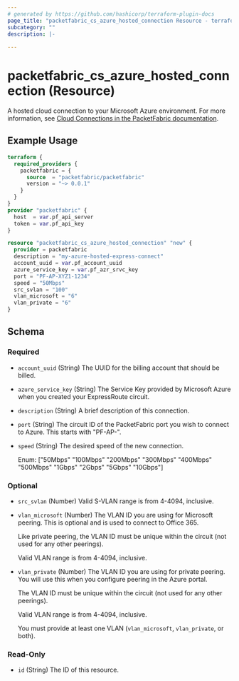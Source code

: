 ```yaml
---
# generated by https://github.com/hashicorp/terraform-plugin-docs
page_title: "packetfabric_cs_azure_hosted_connection Resource - terraform-provider-packetfabric"
subcategory: ""
description: |-
  
---
```


# packetfabric_cs_azure_hosted_connection (Resource)
 
 A hosted cloud connection to your Microsoft Azure environment. For more information, see [Cloud Connections in the PacketFabric documentation](https://docs.packetfabric.com/cloud/).

## Example Usage

```terraform
terraform {
  required_providers {
    packetfabric = {
      source  = "packetfabric/packetfabric"
      version = "~> 0.0.1"
    }
  }
}
provider "packetfabric" {
  host  = var.pf_api_server
  token = var.pf_api_key
}

resource "packetfabric_cs_azure_hosted_connection" "new" {
  provider = packetfabric
  description = "my-azure-hosted-express-connect"
  account_uuid = var.pf_account_uuid
  azure_service_key = var.pf_azr_srvc_key
  port = "PF-AP-XYZ1-1234"
  speed = "50Mbps"
  src_svlan = "100"
  vlan_microsoft = "6"
  vlan_private = "6"
}
```


<!-- schema generated by tfplugindocs -->
## Schema

### Required

- `account_uuid` (String) The UUID for the billing account that should be billed.
- `azure_service_key` (String) The Service Key provided by Microsoft Azure when you created your ExpressRoute circuit.
- `description` (String) A brief description of this connection.
- `port` (String) The circuit ID of the PacketFabric port you wish to connect to Azure. This starts with "PF-AP-".
- `speed` (String) The desired speed of the new connection.

	Enum: ["50Mbps" "100Mbps" "200Mbps" "300Mbps" "400Mbps" "500Mbps" "1Gbps" "2Gbps" "5Gbps" "10Gbps"]

### Optional

- `src_svlan` (Number) Valid S-VLAN range is from 4-4094, inclusive.
- `vlan_microsoft` (Number) The VLAN ID you are using for Microsoft peering. This is optional and is used to connect to Office 365.

	Like private peering, the VLAN ID must be unique within the circuit (not used for any other peerings).

	Valid VLAN range is from 4-4094, inclusive. 
- `vlan_private` (Number) The VLAN ID you are using for private peering. You will use this when you configure peering in the Azure portal.

	The VLAN ID must be unique within the circuit (not used for any other peerings).

	Valid VLAN range is from 4-4094, inclusive. 

	You must provide at least one VLAN (`vlan_microsoft`, `vlan_private`, or both).

### Read-Only

- `id` (String) The ID of this resource.


